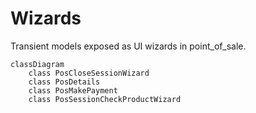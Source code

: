# Wizards

Transient models exposed as UI wizards in point_of_sale.

```mermaid
classDiagram
    class PosCloseSessionWizard
    class PosDetails
    class PosMakePayment
    class PosSessionCheckProductWizard
```
